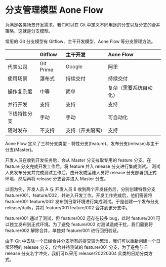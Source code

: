 # 分支管理模型 Aone Flow

为满足各类场景开发需求，我们可以在 Git 中定义不同用途的分支以及分支的合并策略，这就是分支模型。

常用的 Git 分支模型有 Gitflow、主干开发模型、Aone Flow 等分支管理方法。

||Gitflow| 主干开发 | Aone Flow|
|:--|:--|:--|:--|
| 代表公司 | Git Prime | Google| 阿里 |
| 使用场景| 瀑布式| 持续交付| 持续交付 |
|操作复杂度| 中等| 简单| 复杂（需要系统自动化）|
|并行开发| 支持| 支持|支持|
| 下线特性分支| 手动| 手动| 可自动化|
| 随时发布 | 不支持| 支持（开关隔离）| 支持|
 
Aone Flow 定义了三种分支类型 - 特性分支(feature)、发布分支(release)与主干分支(Master)。

开发人员在收到开发任务后，会从 Master 分支拉取专用的 feature 分支。在 feature 分支完成开发工作后，将 feature 并入 release 分支进行集成测试。 测试人员发布分支并完成测试工作后，由开发或运维人员将 release 分支部署到正式环境，然后再将 release 分支合并进入 Master 分支。


以图为例，开发人员 A 与 开发人员 B 收到两个开发任务后，分别创建特性分支 feature/001，feature/002，并进入开发工作。开发工作完成后，他们需要将 feature/001 feature/002 发布到日常环境进行集成测试。于是创建一个发布分支 release/daily，并将 feature/001 feature/002 合并到该分支中。

feature/001 通过了测试，但 feature/002 还存在较多 bug，此时 feature/001 可以独立发布到正式环境。为了避免 feature/002 对测试造成干扰，我们需要将 feature/002 解除合并，单独对 feature/001 进行回归验证。

由于 Git 中去除一个已经合并分支所有的提交较为繁琐，我们可以重新创建一个日常环境的 release 分支，仅合并待测试的 feature/001 分支，为了避免与旧 release 分支名字冲突，我们可以采用 release/20220304 此类的日期分类方式。